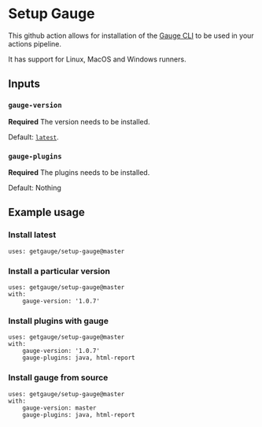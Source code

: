 # Setup Gauge

This github action allows for installation of the [Gauge CLI](gauge.org) to be used in your actions pipeline.

It has support for Linux, MacOS and Windows runners.


## Inputs

### `gauge-version`

**Required** The version needs to be installed.

Default: [`latest`](https://github.com/getgauge/gauge/releases/latest).

### `gauge-plugins`

**Required** The plugins needs to be installed.

Default: Nothing


## Example usage

### Install latest
```
uses: getgauge/setup-gauge@master

```

### Install a particular version
```
uses: getgauge/setup-gauge@master
with:
    gauge-version: '1.0.7'
```

### Install plugins with gauge

```
uses: getgauge/setup-gauge@master
with:
    gauge-version: '1.0.7'
    gauge-plugins: java, html-report
```

### Install gauge from source

```
uses: getgauge/setup-gauge@master
with:
    gauge-version: master
    gauge-plugins: java, html-report
```
